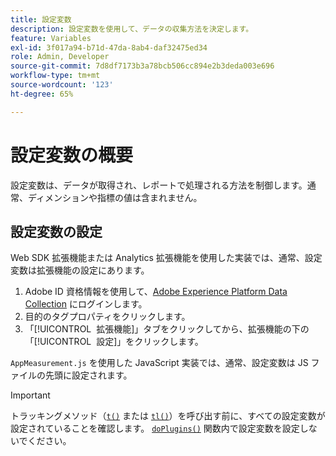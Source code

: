 ```yaml
---
title: 設定変数
description: 設定変数を使用して、データの収集方法を決定します。
feature: Variables
exl-id: 3f017a94-b71d-47da-8ab4-daf32475ed34
role: Admin, Developer
source-git-commit: 7d8df7173b3a78bcb506cc894e2b3deda003e696
workflow-type: tm+mt
source-wordcount: '123'
ht-degree: 65%

---
```


# 設定変数の概要

設定変数は、データが取得され、レポートで処理される方法を制御します。通常、ディメンションや指標の値は含まれません。

## 設定変数の設定

Web SDK 拡張機能または Analytics 拡張機能を使用した実装では、通常、設定変数は拡張機能の設定にあります。

1. Adobe ID 資格情報を使用して、[Adobe Experience Platform Data Collection](https://experience.adobe.com/data-collection) にログインします。
1. 目的のタグプロパティをクリックします。
1. 「[!UICONTROL &#x200B; 拡張機能 &#x200B;]」タブをクリックしてから、拡張機能の下の「[!UICONTROL &#x200B; 設定 &#x200B;]」をクリックします。

`AppMeasurement.js` を使用した JavaScript 実装では、通常、設定変数は JS ファイルの先頭に設定されます。

>[!IMPORTANT]
>
>トラッキングメソッド（[`t()`](../functions/t-method.md) または [`tl()`](../functions/tl-method.md)）を呼び出す前に、すべての設定変数が設定されていることを確認します。 [`doPlugins()`](../functions/doplugins.md) 関数内で設定変数を設定しないでください。

